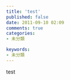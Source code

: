 ```yaml
---
title: 'test'
published: false
date: 2011-09-10 02:09
comments: true
categories:
- 未分類

keywords:
- 未分類
---
```

test